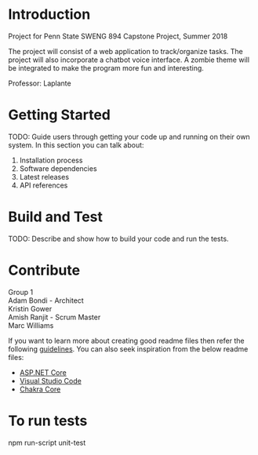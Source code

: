 # Introduction 
Project for Penn State SWENG 894 Capstone Project, Summer 2018

The project will consist of a web application to track/organize tasks.  The project will also incorporate a chatbot voice interface.  A zombie theme will be integrated to make the program more fun and interesting.

Professor: Laplante


# Getting Started
TODO: Guide users through getting your code up and running on their own system. In this section you can talk about:
1.	Installation process
2.	Software dependencies
3.	Latest releases
4.	API references

# Build and Test
TODO: Describe and show how to build your code and run the tests. 

# Contribute
Group 1  
    Adam Bondi - Architect  
    Kristin Gower  
    Amish Ranjit - Scrum Master  
    Marc Williams

If you want to learn more about creating good readme files then refer the following [guidelines](https://www.visualstudio.com/en-us/docs/git/create-a-readme). You can also seek inspiration from the below readme files:
- [ASP.NET Core](https://github.com/aspnet/Home)
- [Visual Studio Code](https://github.com/Microsoft/vscode)
- [Chakra Core](https://github.com/Microsoft/ChakraCore)

# To run tests
npm run-script unit-test